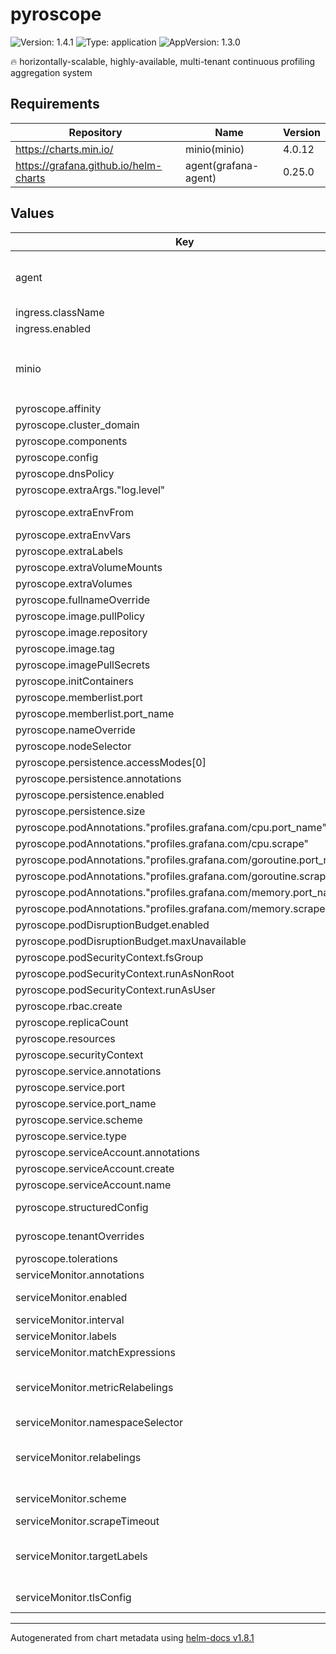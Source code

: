 # pyroscope

![Version: 1.4.1](https://img.shields.io/badge/Version-1.4.1-informational?style=flat-square) ![Type: application](https://img.shields.io/badge/Type-application-informational?style=flat-square) ![AppVersion: 1.3.0](https://img.shields.io/badge/AppVersion-1.3.0-informational?style=flat-square)

🔥 horizontally-scalable, highly-available, multi-tenant continuous profiling aggregation system

## Requirements

| Repository | Name | Version |
|------------|------|---------|
| https://charts.min.io/ | minio(minio) | 4.0.12 |
| https://grafana.github.io/helm-charts | agent(grafana-agent) | 0.25.0 |

## Values

| Key | Type | Default | Description |
|-----|------|---------|-------------|
| agent | object | `{"agent":{"clustering":{"enabled":true},"configMap":{"create":false,"name":"grafana-agent-config-pyroscope"}},"controller":{"podAnnotations":{"profiles.grafana.com/cpu.port_name":"http-metrics","profiles.grafana.com/cpu.scrape":"true","profiles.grafana.com/goroutine.port_name":"http-metrics","profiles.grafana.com/goroutine.scrape":"true","profiles.grafana.com/memory.port_name":"http-metrics","profiles.grafana.com/memory.scrape":"true"},"replicas":1,"type":"statefulset"},"enabled":true}` | ----------------------------------- |
| ingress.className | string | `""` |  |
| ingress.enabled | bool | `false` |  |
| minio | object | `{"buckets":[{"name":"grafana-pyroscope-data","policy":"none","purge":false}],"drivesPerNode":2,"enabled":false,"persistence":{"size":"5Gi"},"podAnnotations":{"phlare.grafana.com/port":"9000","phlare.grafana.com/scrape":"true"},"replicas":1,"resources":{"requests":{"cpu":"100m","memory":"128Mi"}},"rootPassword":"supersecret","rootUser":"grafana-pyroscope"}` | ----------------------------------- |
| pyroscope.affinity | object | `{}` |  |
| pyroscope.cluster_domain | string | `".cluster.local."` | Kubernetes cluster domain suffix for DNS discovery |
| pyroscope.components | object | `{}` |  |
| pyroscope.config | string | The config depends on other values been set, details can be found in [`values.yaml`](./values.yaml) | Contains Phlare's configuration as a string. |
| pyroscope.dnsPolicy | string | `"ClusterFirst"` |  |
| pyroscope.extraArgs."log.level" | string | `"debug"` |  |
| pyroscope.extraEnvFrom | list | `[]` | Environment variables from secrets or configmaps to add to the pods |
| pyroscope.extraEnvVars | object | `{}` |  |
| pyroscope.extraLabels | object | `{}` |  |
| pyroscope.extraVolumeMounts | list | `[]` |  |
| pyroscope.extraVolumes | list | `[]` |  |
| pyroscope.fullnameOverride | string | `""` |  |
| pyroscope.image.pullPolicy | string | `"IfNotPresent"` |  |
| pyroscope.image.repository | string | `"grafana/pyroscope"` |  |
| pyroscope.image.tag | string | `"1.4.0"` |  |
| pyroscope.imagePullSecrets | list | `[]` |  |
| pyroscope.initContainers | list | `[]` |  |
| pyroscope.memberlist.port | int | `7946` |  |
| pyroscope.memberlist.port_name | string | `"memberlist"` |  |
| pyroscope.nameOverride | string | `""` |  |
| pyroscope.nodeSelector | object | `{}` |  |
| pyroscope.persistence.accessModes[0] | string | `"ReadWriteOnce"` |  |
| pyroscope.persistence.annotations | object | `{}` |  |
| pyroscope.persistence.enabled | bool | `false` |  |
| pyroscope.persistence.size | string | `"10Gi"` |  |
| pyroscope.podAnnotations."profiles.grafana.com/cpu.port_name" | string | `"http2"` |  |
| pyroscope.podAnnotations."profiles.grafana.com/cpu.scrape" | string | `"true"` |  |
| pyroscope.podAnnotations."profiles.grafana.com/goroutine.port_name" | string | `"http2"` |  |
| pyroscope.podAnnotations."profiles.grafana.com/goroutine.scrape" | string | `"true"` |  |
| pyroscope.podAnnotations."profiles.grafana.com/memory.port_name" | string | `"http2"` |  |
| pyroscope.podAnnotations."profiles.grafana.com/memory.scrape" | string | `"true"` |  |
| pyroscope.podDisruptionBudget.enabled | bool | `true` |  |
| pyroscope.podDisruptionBudget.maxUnavailable | int | `1` |  |
| pyroscope.podSecurityContext.fsGroup | int | `10001` |  |
| pyroscope.podSecurityContext.runAsNonRoot | bool | `true` |  |
| pyroscope.podSecurityContext.runAsUser | int | `10001` |  |
| pyroscope.rbac.create | bool | `true` |  |
| pyroscope.replicaCount | int | `1` |  |
| pyroscope.resources | object | `{}` |  |
| pyroscope.securityContext | object | `{}` |  |
| pyroscope.service.annotations | object | `{}` |  |
| pyroscope.service.port | int | `4040` |  |
| pyroscope.service.port_name | string | `"http2"` |  |
| pyroscope.service.scheme | string | `"HTTP"` |  |
| pyroscope.service.type | string | `"ClusterIP"` |  |
| pyroscope.serviceAccount.annotations | object | `{}` |  |
| pyroscope.serviceAccount.create | bool | `true` |  |
| pyroscope.serviceAccount.name | string | `""` |  |
| pyroscope.structuredConfig | object | `{}` | Allows to override Phlare's configuration using structured format. |
| pyroscope.tenantOverrides | object | `{}` | Allows to add tenant specific overrides to the default limit configuration. |
| pyroscope.tolerations | list | `[]` |  |
| serviceMonitor.annotations | object | `{}` | ServiceMonitor annotations |
| serviceMonitor.enabled | bool | `false` | If enabled, ServiceMonitor resources for Prometheus Operator are created |
| serviceMonitor.interval | string | `nil` | ServiceMonitor scrape interval |
| serviceMonitor.labels | object | `{}` | Additional ServiceMonitor labels |
| serviceMonitor.matchExpressions | list | `[]` | Optional expressions to match on |
| serviceMonitor.metricRelabelings | list | `[]` | ServiceMonitor metric relabel configs to apply to samples before ingestion https://github.com/prometheus-operator/prometheus-operator/blob/main/Documentation/api.md#endpoint |
| serviceMonitor.namespaceSelector | object | `{}` | Namespace selector for ServiceMonitor resources |
| serviceMonitor.relabelings | list | `[]` | ServiceMonitor relabel configs to apply to samples before scraping https://github.com/prometheus-operator/prometheus-operator/blob/master/Documentation/api.md#relabelconfig |
| serviceMonitor.scheme | string | `"http"` | ServiceMonitor will use http by default, but you can pick https as well |
| serviceMonitor.scrapeTimeout | string | `nil` | ServiceMonitor scrape timeout in Go duration format (e.g. 15s) |
| serviceMonitor.targetLabels | list | `[]` | ServiceMonitor will add labels from the service to the Prometheus metric https://github.com/prometheus-operator/prometheus-operator/blob/main/Documentation/api.md#servicemonitorspec |
| serviceMonitor.tlsConfig | string | `nil` | ServiceMonitor will use these tlsConfig settings to make the health check requests |

----------------------------------------------
Autogenerated from chart metadata using [helm-docs v1.8.1](https://github.com/norwoodj/helm-docs/releases/v1.8.1)
